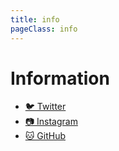 ```yaml
---
title: info
pageClass: info
---
```


# Information

* [🐦 Twitter](https://twitter.com/uto_ao)
* [📷 Instagram](https://www.instagram.com/uto_ao/)
* [🐱 GitHub](https://github.com/uto-usui)
